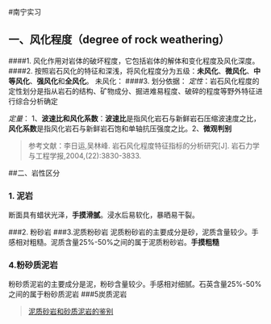 #南宁实习



## 一、风化程度（degree of rock weathering）

####1. 风化作用对岩体的破坏程度，它包括岩体的解体和变化程度及风化深度。
####2. 按照岩石风化的特征和深浅，将风化程度分为五级：**未风化**、**微风化**、**中等风化**、**强风化**和**全风化**。
未风化：
####3. 划分依据：
*定性*：岩石风化程度的定性划分是指从岩石的结构、矿物成分、掘进难易程度、破碎的程度等野外特征进行综合分析确定

*定量*：	1、**波速比和风化系数**：**波速比**是指风化岩石与新鲜岩石压缩波速度之比，**风化系数**是指风化岩石与新鲜岩石饱和单轴抗压强度之比。2、**微观判别**

>参考文献：李日运,吴林峰. 岩石风化程度特征指标的分析研究[J]. 岩石力学与工程学报,2004,(22):3830-3833.



##二、岩性区分
### 1. 泥岩
断面具有蜡状光泽，**手摸滑腻**。浸水后易软化，暴晒易干裂。

###2. 粉砂岩
###3.泥质粉砂岩
泥质粉砂岩的主要成分是砂，泥质含量较少。手感相对粗糙。泥质含量25%-50%之间的属于泥质粉砂岩。**手摸粗糙**

### 4.粉砂质泥岩
粉砂质泥岩的主要成分是泥，粉砂含量较少。手感相对细腻。石英含量25%-50%之间的属于粉砂质泥岩
###5炭质泥岩
</br>

>[泥质砂岩和砂质泥岩的鉴别](http://bbs.yantuchina.com/simple/?t62629.html)
